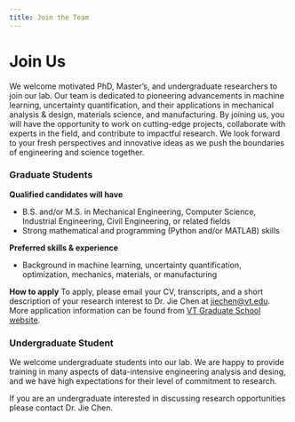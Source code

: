 ```yaml
---
title: Join the Team
---
```


# Join Us

We welcome motivated PhD, Master’s, and undergraduate researchers to join our lab. Our team is dedicated to pioneering advancements in machine learning, uncertainty quantification, and their applications in mechanical analysis & design,  materials science, and manufacturing. By joining us, you will have the opportunity to work on cutting-edge projects, collaborate with experts in the field, and contribute to impactful research. We look forward to your fresh perspectives and innovative ideas as we push the boundaries of engineering and science together.

### Graduate Students

**Qualified candidates will have**
- B.S. and/or M.S. in Mechanical Engineering, Computer Science, Industrial Engineering, Civil Engineering, or related fields
- Strong mathematical and programming (Python and/or MATLAB) skills

**Preferred skills & experience**
- Background in machine learning, uncertainty quantification, optimization, mechanics, materials, or manufacturing
  
**How to apply**
To apply, please email your CV, transcripts, and a short description of your research interest to Dr. Jie Chen at jiechen@vt.edu. More application information can be found from [VT Graduate School website](https://graduateschool.vt.edu/admissions/how-to-apply.html).



### Undergraduate Student

We welcome undergraduate students into our lab. We are happy to provide training in many aspects of data-intensive engineering analysis and desing, and we have high expectations for their level of commitment to research.

If you are an undergraduate interested in discussing research opportunities please contact Dr. Jie Chen.

<!--
### Undergraduate Students

We welcome undergraduate students into our lab.
Undergraduate researchers have become first authors on papers submitted on research that they performed as part of our group.
We are happy to train undergraduates in many aspects of data-intensive biology, and we have high expectations for their level of commitment to research.

If you are an undergraduate interested in discussing research opportunities please [contact Casey]({{ site.baseurl }}/contact).


{% include figure.html image="images/team/group-photo-3.jpg" width="100%" %}
-->
